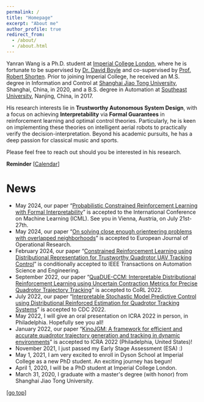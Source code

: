 ```yaml
---
permalink: /
title: "Homepage"
excerpt: "About me"
author_profile: true
redirect_from: 
  - /about/
  - /about.html
---
```


Yanran Wang is a Ph.D. student at [Imperial College London](https://www.imperial.ac.uk/), where he is fortunate to be supervised by [Dr. David Boyle](https://www.imperial.ac.uk/people/david.boyle) and co-supervised by [Prof. Robert Shorten](https://robertshorten.com/). Prior to joining Imperial College, he received an M.S. degree in Information and Control at [Shanghai Jiao Tong University](https://www.sjtu.edu.cn/), Shanghai, China, in 2020, and a B.S. degree in Automation at [Southeast University](https://www.seu.edu.cn/), Nanjing, China, in 2017.

His research interests lie in **Trustworthy Autonomous System Design**, with a focus on achieving **Interpretability** via **Formal Guarantees** in reinforcement learning and optimal control theories. Particularly, he is keen on implementing these theories on intelligent aerial robots to practically verify the decision-interpretation. Beyond his academic pursuits, he has a deep passion for classical music and sports.

Please feel free to reach out should you be interested in his research.

**Reminder** [[Calendar](https://aideadlin.es/?sub=ML,RO)] 

News
===  
* May 2024, our paper “[Probabilistic Constrained Reinforcement Learning with Formal Interpretability](https://arxiv.org/abs/2307.07084)” is accepted to the International Conference on Machine Learning (ICML). See you in Vienna, Austria, on July 21st-27th.
* May 2024, our paper “[On solving close enough orienteering problems with overlapped neighborhoods](https://www.sciencedirect.com/science/article/pii/S0377221724003916)” is accepted to European Journal of Operational Research.
* February 2024, our paper “[Constrained Reinforcement Learning using Distributional Representation for Trustworthy Quadrotor UAV Tracking Control](https://arxiv.org/abs/2302.11694)” is conditionally accepted to IEEE Transactions on Automation Science and Engineering.
* September 2022, our paper “[QuaDUE-CCM: Interpretable Distributional Reinforcement Learning using Uncertain Contraction Metrics for Precise Quadrotor Trajectory Tracking](https://proceedings.mlr.press/v205/wang23d.html)” is accepted to CoRL 2022.
* July 2022, our paper “[Interpretable Stochastic Model Predictive Control using Distributional Reinforced Estimation for Quadrotor Tracking Systems](https://ieeexplore.ieee.org/abstract/document/9993048)” is accepted to CDC 2022.
* May 2022, I will give an oral presentation on ICRA 2022 in person, in Philadelphia. Hopefully see you all!
* January 2022, our paper “[KinoJGM: A framework for efficient and accurate quadrotor trajectory generation and tracking in dynamic environments](https://ieeexplore.ieee.org/abstract/document/9812352)” is accepted to ICRA 2022 (Philadelphia, United States)!
* November 2021, I just passed my Early Stage Assessment (ESA) :) 
* May 1, 2021, I am very excited to enroll in Dyson School at Imperial College as a new PhD student. An exciting journey has begun!
* April 1, 2020, I will be a PhD student at Imperial College London.
* March 31, 2020, I graduate with a master's degree (with honor) from Shanghai Jiao Tong University.


[[go top](https://Alex-yanranwang.github.io/)]  
